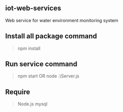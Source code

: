 ## iot-web-services
Web service for water environment monitoring system
## Install all package command
> npm install
## Run service command
> npm start OR node .\Server.js
## Require
> Node.js
> mysql

